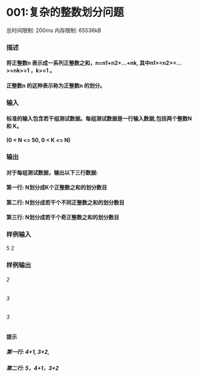 
# 001:复杂的整数划分问题
总时间限制: 200ms 内存限制: 65536kB
### 描述
#### 将正整数n 表示成一系列正整数之和，n=n1+n2+…+nk, 其中n1>=n2>=…>=nk>=1 ，k>=1 。
#### 正整数n 的这种表示称为正整数n 的划分。

### 输入
#### 标准的输入包含若干组测试数据。每组测试数据是一行输入数据,包括两个整数N 和 K。
#### (0 < N <= 50, 0 < K <= N)
### 输出
#### 对于每组测试数据，输出以下三行数据:
#### 第一行: N划分成K个正整数之和的划分数目
#### 第二行: N划分成若干个不同正整数之和的划分数目
#### 第三行: N划分成若干个奇正整数之和的划分数目
### 样例输入

5 2


### 样例输出

###### 2
###### 3
###### 3


#### 提示
##### 第一行: 4+1, 3+2,
##### 第二行: 5，4+1，3+2

